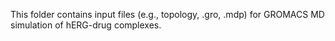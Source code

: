 This folder contains input files (e.g., topology, .gro, .mdp) for GROMACS MD simulation of hERG-drug complexes.
